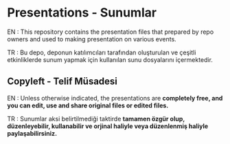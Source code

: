 # Presentations - Sunumlar

EN : This repository contains the presentation files that prepared by repo owners
and used to making presentation on various events.

TR : Bu depo, deponun katılımcıları tarafından oluşturulan ve çeşitli etkinliklerde
sunum yapmak için kullanılan sunu dosyalarını içermektedir.

## Copyleft - Telif Müsadesi

EN : Unless otherwise indicated, the presentations are **completely free, and
you can edit, use and share original files or edited files.**

TR : Sunumlar aksi belirtilmediği taktirde **tamamen özgür olup, düzenleyebilir,
 kullanabilir ve orjinal haliyle veya düzenlenmiş haliyle paylaşabilirsiniz.**


